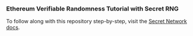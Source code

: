 ### Ethereum Verifiable Randomness Tutorial with Secret RNG

To follow along with this repository step-by-step, visit the [Secret Network docs](https://docs.scrt.network/secret-network-documentation/development/development-concepts/ethereum-evm-developer-toolkit/evm-verifiable-randomness-tutorial).
